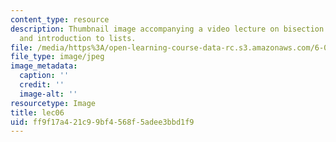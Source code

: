 ```yaml
---
content_type: resource
description: Thumbnail image accompanying a video lecture on bisection methods, Newton/Raphson,
  and introduction to lists.
file: /media/https%3A/open-learning-course-data-rc.s3.amazonaws.com/6-00-introduction-to-computer-science-and-programming-fall-2008/ff9f17a421c99bf4568f5adee3bbd1f9_lec06.jpg
file_type: image/jpeg
image_metadata:
  caption: ''
  credit: ''
  image-alt: ''
resourcetype: Image
title: lec06
uid: ff9f17a4-21c9-9bf4-568f-5adee3bbd1f9
---
```

